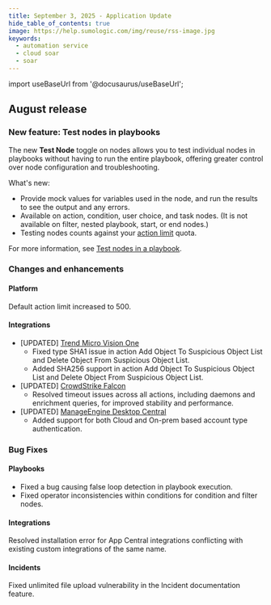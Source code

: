 ```yaml
---
title: September 3, 2025 - Application Update
hide_table_of_contents: true
image: https://help.sumologic.com/img/reuse/rss-image.jpg
keywords:
  - automation service
  - cloud soar
  - soar
---
```


import useBaseUrl from '@docusaurus/useBaseUrl';

## August release

### New feature: Test nodes in playbooks

The new **Test Node** toggle on nodes allows you to test individual nodes in playbooks without having to run the entire playbook, offering greater control over node configuration and troubleshooting.

What's new:
* Provide mock values for variables used in the node, and run the results to see the output and any errors.
* Available on action, condition, user choice, and task nodes. (It is not available on filter, nested playbook, start, or end nodes.)
* Testing nodes counts against your [action limit](/docs/platform-services/automation-service/about-automation-service/#actions-limit) quota.

For more information, see [Test nodes in a playbook](/docs/platform-services/automation-service/automation-service-playbooks/#test-nodes-in-a-playbook).

### Changes and enhancements

#### Platform 

Default action limit increased to 500.

#### Integrations

* [UPDATED] [Trend Micro Vision One](/docs/platform-services/automation-service/app-central/integrations/trend-micro-vision-one/) 
    * Fixed type SHA1 issue in action Add Object To Suspicious Object List and Delete Object From Suspicious Object List. 
    * Added SHA256 support in action Add Object To Suspicious Object List and Delete Object From Suspicious Object List.
* [UPDATED] [CrowdStrike Falcon](/docs/platform-services/automation-service/app-central/integrations/crowdstrike-falcon/)
    * Resolved timeout issues across all actions, including daemons and enrichment queries, for improved stability and performance.
* [UPDATED] [ManageEngine Desktop Central](/docs/platform-services/automation-service/app-central/integrations/manage-engine-desktop-central/)
    * Added support for both Cloud and On-prem based account type authentication.

### Bug Fixes

#### Playbooks

* Fixed a bug causing false loop detection in playbook execution.
* Fixed operator inconsistencies within conditions for condition and filter nodes.

#### Integrations

Resolved installation error for App Central integrations conflicting with existing custom integrations of the same name.

#### Incidents

Fixed unlimited file upload vulnerability in the Incident documentation feature.